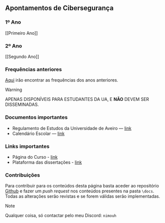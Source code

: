 ## Apontamentos de Cibersegurança

### 1º Ano

[[Primeiro Ano]]
### 2º Ano

[[Segundo Ano]]

### Frequências anteriores

[Aqui](https://uapt33090-my.sharepoint.com/:f:/g/personal/simao_andrade_ua_pt/Eg74IhvA7fxKuCulrAjZtqABbu9Qd8NVcF7cwlQ5a5ej0w?e=8YIcFb) irão encontrar as frequências dos anos anteriores.

>[!warning]
>APENAS DISPONÍVEIS PARA ESTUDANTES DA UA, E **NÃO** DEVEM SER DISSEMINADAS.

### Documentos importantes

- Regulamento de Estudos da Universidade de Aveiro — [link](https://www.ua.pt/file/5966)
- Calendário Escolar — [link](https://www.ua.pt/pt/sga/Page/4618)

### Links importantes

- Página do Curso - [link](https://deti-cdn.clients.ua.pt/mcs/#about)
- Plataforma das dissertações - [link](https://dissertacoes.av.it.pt/) 

### Contribuições

Para contribuir para os conteúdos desta página basta aceder ao repositório [Github](https://github.com/NiMouh/mcs-ua) e fazer um *push request* nos conteúdos presentes na pasta `\docs`. Todas as alterações serão revistas e se forem válidas serão implementadas.

>[!note]
>Qualquer coisa, só contactar pelo meu Discord:  `nimouh`



